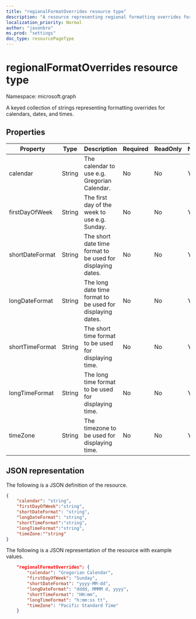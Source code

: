 ```yaml
---
title: "regionalFormatOverrides resource type"
description: "A resource representing regional formatting overrides for calendars, dates, and times."
localization_priority: Normal
author: "jasonbro"
ms.prod: "settings"
doc_type: resourcePageType
---
```

# regionalFormatOverrides resource type

Namespace: microsoft.graph

A keyed collection of strings representing formatting overrides for calendars, dates, and times. 

## Properties

|Property             |Type                 |Description                                                    |Required       |ReadOnly       |Nullable   |
|---------------------|---------------------|---------------------------------------------------------------|---------------|---------------|-----------|
|calendar             |String               |The calendar to use e.g. Gregorian Calendar.                   |No             |No             |Yes        |
|firstDayOfWeek       |String               |The first day of the week to use e.g. Sunday.                  |No             |No             |Yes        |
|shortDateFormat      |String               |The short date time format to be used for displaying dates.    |No             |No             |Yes        |
|longDateFormat       |String               |The long date time format to be used for displaying dates.     |No             |No             |Yes        |
|shortTimeFormat      |String               |The short time format to be used for displaying time.          |No             |No             |Yes        |
|longTimeFormat       |String               |The long time format to be used for displaying time.           |No             |No             |Yes        |
|timeZone             |String               |The timezone to be used for displaying time.                   |No             |No             |Yes        |

## JSON representation

The following is a JSON definition of the resource.

<!--{
  "blockType": "resource",
  "optionalProperties": [],
  "baseType": "microsoft.graph.settings.regionalFormatOverrides",
  "@odata.type": "microsoft.graph.settings.regionalFormatOverrides"
}-->

```json
{
    "calendar": "string",
    "firstDayOfWeek":"string",
    "shortDateFormat": "string",
    "longDateFormat": "string",
    "shortTimeFormat":"string",
    "longTimeFormat":"string",
    "timeZone:""string"
}
```
The following is a JSON representation of the resource with example values.
<!--{
  "blockType": "resource",
  "optionalProperties": [],
  "baseType": "microsoft.graph.settings.regionalFormatOverrides",
  "@odata.type": "microsoft.graph.settings.regionalFormatOverrides"
}-->

```json
    "regionalFormatOverrides": {
        "calendar": "Gregorian Calendar",
        "firstDayOfWeek": "Sunday",
        "shortDateFormat": "yyyy-MM-dd",
        "longDateFormat": "dddd, MMMM d, yyyy",
        "shortTimeFormat": "HH:mm",
        "longTimeFormat": "h:mm:ss tt",
        "timeZone": "Pacific Standard Time"
    }
```
<!-- {
  "type": "#page.annotation",
  "description": "regionalFormatOverride resource",
  "keywords": "",
  "section": "documentation",
  "tocPath": ""
}-->
